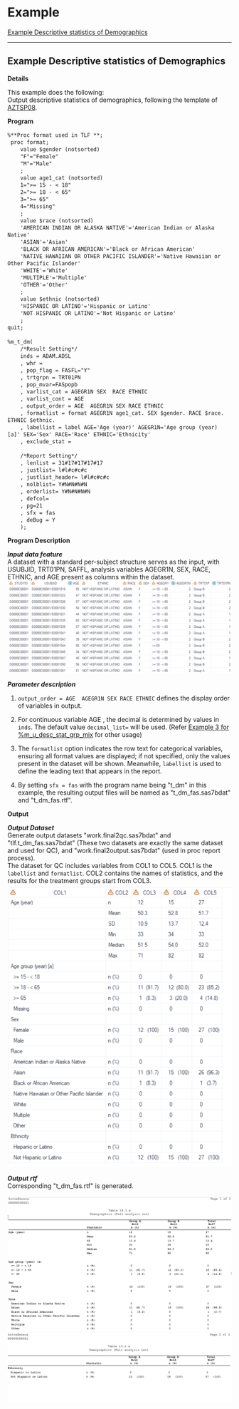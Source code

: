 # Example

[Example Descriptive statistics of Demographics](#example-descriptive-statistics-of-demographics)<br>

---

## Example Descriptive statistics of Demographics

**Details**<br>

This example does the following:<br>
Output descriptive statistics of demographics, following the template of [AZTSP08](https://azcollaboration.sharepoint.com/sites/O-GEM2/Shared%20Documents/General/O-GEM%20Index.xlsx?d=wb25d071b4025404caf18f0d7487c4b1d&csf=1&web=1&e=RlCOTk&nav=MTVfezhBNEE0RTc5LUM3MEEtNEY0Ri1BNUYxLUU2QzcwNEVGQzYzMn0).

**Program**

```sas
%**Proc format used in TLF **;
 proc format; 
	value $gender (notsorted)
	"F"="Female"
	"M"="Male"
	;
	value age1_cat (notsorted)
	1=">= 15 - < 18"
	2=">= 18 - < 65"
	3=">= 65"
	4="Missing"
	;
	value $race (notsorted)
	'AMERICAN INDIAN OR ALASKA NATIVE'='American Indian or Alaska Native'
	'ASIAN'='Asian'
	'BLACK OR AFRICAN AMERICAN'='Black or African American'
	'NATIVE HAWAIIAN OR OTHER PACIFIC ISLANDER'='Native Hawaiian or Other Pacific Islander'
	'WHITE'='White'
	'MULTIPLE'='Multiple'
	'OTHER'='Other'
	;
	value $ethnic (notsorted)
	'HISPANIC OR LATINO'='Hispanic or Latino'
	'NOT HISPANIC OR LATINO'='Not Hispanic or Latino'
	;
quit;

%m_t_dm(
	/*Result Setting*/
	inds = ADAM.ADSL
	, whr =
	, pop_flag = FASFL="Y"
	, trtgrpn = TRT01PN
	, pop_mvar=FASpopb
	, varlist_cat = AGEGR1N SEX  RACE ETHNIC
	, varlist_cont = AGE 
	, output_order = AGE  AGEGR1N SEX RACE ETHNIC
	, formatlist = format AGEGR1N age1_cat. SEX $gender. RACE $race. ETHNIC $ethnic.
	, labellist = label AGE='Age (year)' AGEGR1N='Age group (year) [a]' SEX='Sex' RACE='Race' ETHNIC='Ethnicity'
	, exclude_stat =
	
	/*Report Setting*/
	, lenlist = 31#17#17#17#17   
	, justlist= l#l#c#c#c
	, justlist_header= l#l#c#c#c
	, nolblist= Y#N#N#N#N
	, orderlist= Y#N#N#N#N
	, defcol=
    , pg=21
    , sfx = fas
	, deBug = Y
	);
```

**Program Description**

***Input data feature***<br> 
A dataset with a standard per-subject structure serves as the input, with USUBJID, TRT01PN, SAFFL, analysis variables AGEGR1N, SEX, RACE, ETHNIC, and AGE present as columns within the dataset.<br> 
![input1](input1.png)

***Parameter description***<br>
1. `output_order = AGE  AGEGR1N SEX RACE ETHNIC` defines the display order of variables in output.<br>
   
2. For continuous variable AGE , the decimal is determined by values in `inds`. The default value `decimal_list=` will be used. (Refer [Example 3 for %m_u_desc_stat_grp_mix](../../analysis/m_u_desc_stat_grp_mix/m_u_desc_stat_grp_mix_examp.md) for other usage)<br>

3. The `formatlist` option indicates the row text for categorical variables, ensuring all format values are displayed; if not specified, only the values present in the dataset will be shown. Meanwhile, `labellist` is used to define the leading text that appears in the report.

4. By setting `sfx = fas` with the program name being "t_dm" in this example, the resulting output files will be named as "t_dm_fas.sas7bdat" and "t_dm_fas.rtf".<br>

**Output**<br>

***Output Dataset***<br>
Generate output datasets "work.final2qc.sas7bdat" and "tlf.t_dm_fas.sas7bdat" (These two datasets are exactly the same dataset and used for QC), and "work.final2output.sas7bdat" (used in proc report process).<br>
The dataset for QC includes variables from COL1 to COL5. COL1 is the `labellist` and `formatlist`. COL2 contains the names of statistics, and the results for the treatment groups start from COL3.<br>
![Output1.1](example1.1.png)<br>
 
***Output rtf***<br>
Corresponding "t_dm_fas.rtf" is generated.<br>  
![Output2.1](example2.1.png)<br>
![Output2.2](example2.2.png)<br>

 

